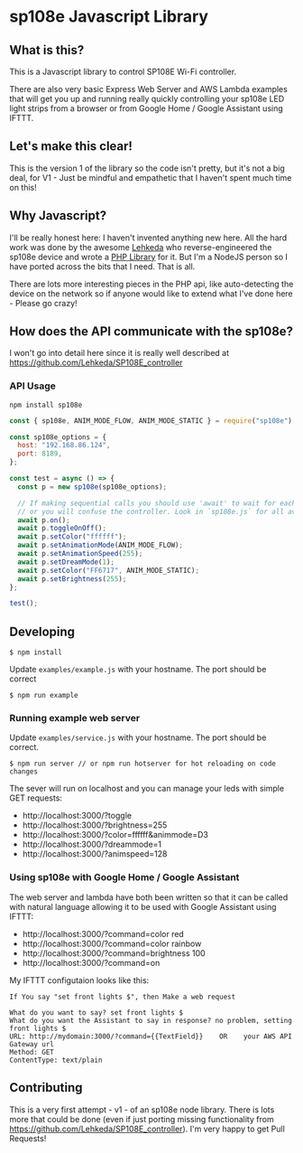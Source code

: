 # sp108e Javascript Library

## What is this?

This is a Javascript library to control SP108E Wi-Fi controller.

There are also very basic Express Web Server and AWS Lambda examples that will get you up and running really quickly controlling your sp108e LED light strips from a browser or from Google Home / Google Assistant using IFTTT.

## Let's make this clear!

This is the version 1 of the library so the code
isn't pretty, but it's not a big deal, for V1 - Just be mindful and empathetic
that I haven't spent much time on this!

## Why Javascript?

I'll be really honest here: I haven't invented anything new here. All the hard work was done by the
awesome [Lehkeda](https://github.com/Lehkeda) who reverse-engineered the sp108e device and wrote a [PHP Library](https://github.com/Lehkeda/SP108E_controller) for it. But I'm a NodeJS person so I have ported across the bits that I need. That is all.

There are lots more interesting pieces in the PHP api, like auto-detecting the device on the network so if
anyone would like to extend what I've done here - Please go crazy!

## How does the API communicate with the sp108e?

I won't go into detail here since it is really well described at https://github.com/Lehkeda/SP108E_controller

### API Usage

`npm install sp108e`

```javascript
const { sp108e, ANIM_MODE_FLOW, ANIM_MODE_STATIC } = require("sp108e");

const sp108e_options = {
  host: "192.168.86.124",
  port: 8189,
};

const test = async () => {
  const p = new sp108e(sp108e_options);

  // If making sequential calls you should use 'await' to wait for each command to finsh
  // or you will confuse the controller. Look in `sp108e.js` for all available commands!
  await p.on();
  await p.toggleOnOff();
  await p.setColor("ffffff");
  await p.setAnimationMode(ANIM_MODE_FLOW);
  await p.setAnimationSpeed(255);
  await p.setDreamMode(1);
  await p.setColor("FF6717", ANIM_MODE_STATIC);
  await p.setBrightness(255);
};

test();
```

## Developing

`$ npm install`

Update `examples/example.js` with your hostname. The port should be correct

`$ npm run example`

### Running example web server

Update `examples/service.js` with your hostname. The port should be correct.

`$ npm run server // or npm run hotserver for hot reloading on code changes`

The sever will run on localhost and you can manage your leds with simple GET requests:

- http://localhost:3000/?toggle
- http://localhost:3000/?brightness=255
- http://localhost:3000/?color=ffffff&animmode=D3
- http://localhost:3000/?dreammode=1
- http://localhost:3000/?animspeed=128

### Using sp108e with Google Home / Google Assistant

The web server and lambda have both been written so that it can be called with natural language allowing it to be used with Google Assistant using IFTTT:

- http://localhost:3000/?command=color red
- http://localhost:3000/?command=color rainbow
- http://localhost:3000/?command=brightness 100
- http://localhost:3000/?command=on

My IFTTT configutaion looks like this:

```
If You say "set front lights $", then Make a web request

What do you want to say? set front lights $
What do you want the Assistant to say in response? no problem, setting front lights $
URL: http://mydomain:3000/?command={{TextField}}    OR    your AWS API Gateway url
Method: GET
ContentType: text/plain
```

## Contributing

This is a very first attempt - v1 - of an sp108e node library. There is lots more that could be done (even if just porting missing functionality from https://github.com/Lehkeda/SP108E_controller). I'm very happy to get Pull Requests!
